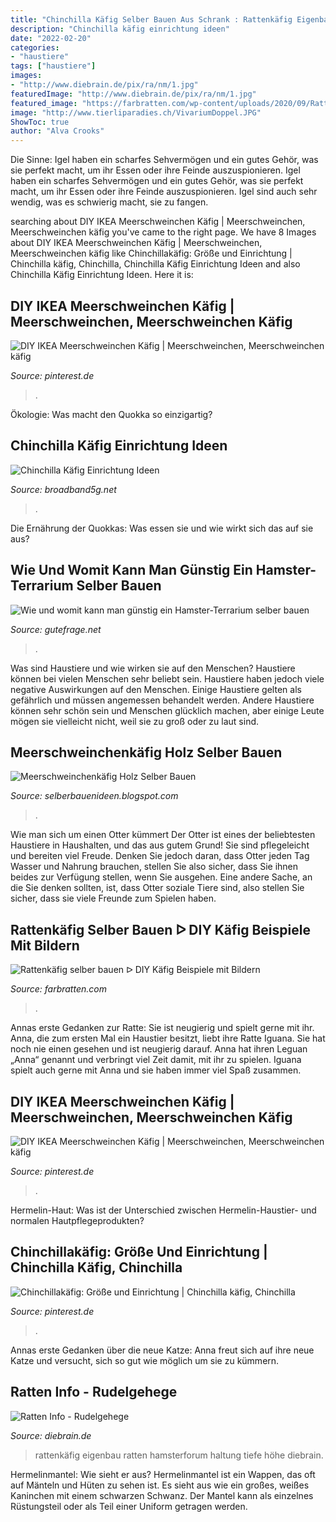 ```yaml
---
title: "Chinchilla Käfig Selber Bauen Aus Schrank : Rattenkäfig Eigenbau Ratten Hamsterforum Haltung Tiefe Höhe Diebrain"
description: "Chinchilla käfig einrichtung ideen"
date: "2022-02-20"
categories:
- "haustiere"
tags: ["haustiere"]
images:
- "http://www.diebrain.de/pix/ra/nm/1.jpg"
featuredImage: "http://www.diebrain.de/pix/ra/nm/1.jpg"
featured_image: "https://farbratten.com/wp-content/uploads/2020/09/Rattenkaefig-Ikea-Schrank-4.jpg"
image: "http://www.tierliparadies.ch/VivariumDoppel.JPG"
ShowToc: true
author: "Alva Crooks"
---
```



Die Sinne: Igel haben ein scharfes Sehvermögen und ein gutes Gehör, was sie perfekt macht, um ihr Essen oder ihre Feinde auszuspionieren.
Igel haben ein scharfes Sehvermögen und ein gutes Gehör, was sie perfekt macht, um ihr Essen oder ihre Feinde auszuspionieren. Igel sind auch sehr wendig, was es schwierig macht, sie zu fangen.

	

		
searching about DIY IKEA Meerschweinchen Käfig | Meerschweinchen, Meerschweinchen käfig you've came to the right page. We have 8 Images about DIY IKEA Meerschweinchen Käfig | Meerschweinchen, Meerschweinchen käfig like Chinchillakäfig: Größe und Einrichtung | Chinchilla käfig, Chinchilla, Chinchilla Käfig Einrichtung Ideen and also Chinchilla Käfig Einrichtung Ideen. Here it is:
		
    
## DIY IKEA Meerschweinchen Käfig | Meerschweinchen, Meerschweinchen Käfig

<img loading=lazy src="https://i.pinimg.com/736x/9c/69/d3/9c69d36c282c6bb84b5a71002b2e125d.jpg" onerror="this.onerror=null;this.src='https://tse3.mm.bing.net/th?id=OIP.YI53VOSHHmeZ26grM-Mj5AHaNK&amp;pid=15.1';" alt="DIY IKEA Meerschweinchen Käfig | Meerschweinchen, Meerschweinchen käfig">

_Source: pinterest.de_

>. 

	

Ökologie: Was macht den Quokka so einzigartig?

    
## Chinchilla Käfig Einrichtung Ideen

<img loading=lazy src="https://i.pinimg.com/originals/cd/60/1d/cd601d780de944329b8ebe1137007689.jpg" onerror="this.onerror=null;this.src='https://tse1.mm.bing.net/th?id=OIP.da2wW5cR8GzkHOPtp1BrQgHaEK&amp;pid=15.1';" alt="Chinchilla Käfig Einrichtung Ideen">

_Source: broadband5g.net_

>. 

	

Die Ernährung der Quokkas: Was essen sie und wie wirkt sich das auf sie aus?

    
## Wie Und Womit Kann Man Günstig Ein Hamster-Terrarium Selber Bauen

<img loading=lazy src="https://images.gutefrage.net/media/fragen/bilder/-wie-womit-hamster-terrarium-guenstig--selber-bauen-/0_big.jpg?v=1443232375000" onerror="this.onerror=null;this.src='https://tse3.mm.bing.net/th?id=OIP.6xmYcokjE0VoGud1vLvhjgHaEK&amp;pid=15.1';" alt="Wie und womit kann man günstig ein Hamster-Terrarium selber bauen">

_Source: gutefrage.net_

>. 

	

Was sind Haustiere und wie wirken sie auf den Menschen?
Haustiere können bei vielen Menschen sehr beliebt sein. Haustiere haben jedoch viele negative Auswirkungen auf den Menschen. Einige Haustiere gelten als gefährlich und müssen angemessen behandelt werden. Andere Haustiere können sehr schön sein und Menschen glücklich machen, aber einige Leute mögen sie vielleicht nicht, weil sie zu groß oder zu laut sind.

    
## Meerschweinchenkäfig Holz Selber Bauen

<img loading=lazy src="http://www.tierliparadies.ch/VivariumDoppel.JPG" onerror="this.onerror=null;this.src='https://tse4.mm.bing.net/th?id=OIP.498ZMbCi8lAstEcqj45D8QHaF2&amp;pid=15.1';" alt="Meerschweinchenkäfig Holz Selber Bauen">

_Source: selberbauenideen.blogspot.com_

>. 

	

Wie man sich um einen Otter kümmert
Der Otter ist eines der beliebtesten Haustiere in Haushalten, und das aus gutem Grund! Sie sind pflegeleicht und bereiten viel Freude. Denken Sie jedoch daran, dass Otter jeden Tag Wasser und Nahrung brauchen, stellen Sie also sicher, dass Sie ihnen beides zur Verfügung stellen, wenn Sie ausgehen. Eine andere Sache, an die Sie denken sollten, ist, dass Otter soziale Tiere sind, also stellen Sie sicher, dass sie viele Freunde zum Spielen haben.

    
## Rattenkäfig Selber Bauen ᐅ DIY Käfig Beispiele Mit Bildern

<img loading=lazy src="https://farbratten.com/wp-content/uploads/2020/09/Rattenkaefig-Ikea-Schrank-4.jpg" onerror="this.onerror=null;this.src='https://tse2.mm.bing.net/th?id=OIP.PeUZpMXbEwmQvUnBQivFvgHaJ8&amp;pid=15.1';" alt="Rattenkäfig selber bauen ᐅ DIY Käfig Beispiele mit Bildern">

_Source: farbratten.com_

>. 

	

Annas erste Gedanken zur Ratte: Sie ist neugierig und spielt gerne mit ihr.
Anna, die zum ersten Mal ein Haustier besitzt, liebt ihre Ratte Iguana. Sie hat noch nie einen gesehen und ist neugierig darauf. Anna hat ihren Leguan „Anna“ genannt und verbringt viel Zeit damit, mit ihr zu spielen. Iguana spielt auch gerne mit Anna und sie haben immer viel Spaß zusammen.

    
## DIY IKEA Meerschweinchen Käfig | Meerschweinchen, Meerschweinchen Käfig

<img loading=lazy src="https://i.pinimg.com/originals/9c/69/d3/9c69d36c282c6bb84b5a71002b2e125d.jpg" onerror="this.onerror=null;this.src='https://tse1.mm.bing.net/th?id=OIP.3jApb6324vxtms73OqKUMAHaNK&amp;pid=15.1';" alt="DIY IKEA Meerschweinchen Käfig | Meerschweinchen, Meerschweinchen käfig">

_Source: pinterest.de_

>. 

	

Hermelin-Haut: Was ist der Unterschied zwischen Hermelin-Haustier- und normalen Hautpflegeprodukten?

    
## Chinchillakäfig: Größe Und Einrichtung | Chinchilla Käfig, Chinchilla

<img loading=lazy src="https://i.pinimg.com/originals/d4/d0/98/d4d09855c4d4a7b34acffabd1ca623a1.jpg" onerror="this.onerror=null;this.src='https://tse3.mm.bing.net/th?id=OIP.3YOnbUNds_g40MrqwHmanwHaJ4&amp;pid=15.1';" alt="Chinchillakäfig: Größe und Einrichtung | Chinchilla käfig, Chinchilla">

_Source: pinterest.de_

>. 

	

Annas erste Gedanken über die neue Katze: Anna freut sich auf ihre neue Katze und versucht, sich so gut wie möglich um sie zu kümmern.

    
## Ratten Info - Rudelgehege

<img loading=lazy src="http://www.diebrain.de/pix/ra/nm/1.jpg" onerror="this.onerror=null;this.src='https://tse1.mm.bing.net/th?id=OIP.U09HUH3OgSZUKinwjb3_4wHaJg&amp;pid=15.1';" alt="Ratten Info - Rudelgehege">

_Source: diebrain.de_

>rattenkäfig eigenbau ratten hamsterforum haltung tiefe höhe diebrain. 

	

Hermelinmantel: Wie sieht er aus?
Hermelinmantel ist ein Wappen, das oft auf Mänteln und Hüten zu sehen ist. Es sieht aus wie ein großes, weißes Kaninchen mit einem schwarzen Schwanz. Der Mantel kann als einzelnes Rüstungsteil oder als Teil einer Uniform getragen werden.

